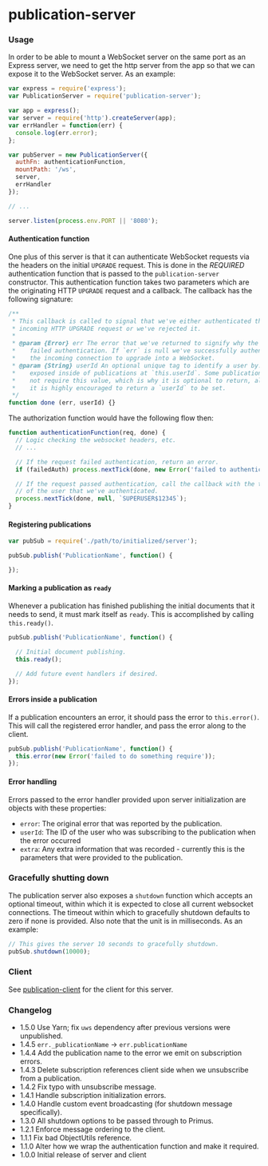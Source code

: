 publication-server
=====

### Usage
In order to be able to mount a WebSocket server on the same port as an
Express server, we need to get the http server from the app so that we can
expose it to the WebSocket server. As an example:

```js
var express = require('express');
var PublicationServer = require('publication-server');

var app = express();
var server = require('http').createServer(app);
var errHandler = function(err) {
  console.log(err.error);
};

var pubServer = new PublicationServer({
  authFn: authenticationFunction,
  mountPath: '/ws',
  server,
  errHandler
});

// ...

server.listen(process.env.PORT || '8080');
```


#### Authentication function

One plus of this server is that it can authenticate WebSocket requests via the
headers on the initial `UPGRADE` request. This is done in the *REQUIRED*
authentication function that is passed to the `publication-server` constructor.
This authentication function takes two parameters which are the originating HTTP
`UPGRADE` request and a callback. The callback has the following signature:

```js
/**
 * This callback is called to signal that we've either authenticated the
 * incoming HTTP UPGRADE request or we've rejected it.
 *
 * @param {Error} err The error that we've returned to signify why the user
 *    failed authentication. If `err` is null we've successfully authenticated
 *    the incoming connection to upgrade into a WebSocket.
 * @param {String} userId An optional unique tag to identify a user by. It is
 *    exposed inside of publications at `this.userId`. Some publications may
 *    not require this value, which is why it is optional to return, although
 *    it is highly encouraged to return a `userId` to be set.
 */
function done (err, userId) {}
```

The authorization function would have the following flow then:

```js
function authenticationFunction(req, done) {
  // Logic checking the websocket headers, etc.
  // ...

  // If the request failed authentication, return an error.
  if (failedAuth) process.nextTick(done, new Error('failed to authenticate user'));

  // If the request passed authentication, call the callback with the the ID
  // of the user that we've authenticated.
  process.nextTick(done, null, `SUPERUSER$12345`);
}
```

#### Registering publications

```js
var pubSub = require('./path/to/initialized/server');

pubSub.publish('PublicationName', function() {

});
```

#### Marking a publication as `ready`
Whenever a publication has finished publishing the initial documents that it
needs to send, it must mark itself as `ready`. This is accomplished by calling
`this.ready()`.

```js
pubSub.publish('PublicationName', function() {

  // Initial document publishing.
  this.ready();

  // Add future event handlers if desired.
});
```

#### Errors inside a publication
If a publication encounters an error, it should pass the error to `this.error()`.
This will call the registered error handler, and pass the error along to the client.

```js
pubSub.publish('PublicationName', function() {
  this.error(new Error('failed to do something require'));
});
```


#### Error handling
Errors passed to the error handler provided upon server initialization are
objects with these properties:

 - `error`: The original error that was reported by the publication.
 - `userId`: The ID of the user who was subscribing to the publication when the
   error occurred
 - `extra`: Any extra information that was recorded - currently this is the
   parameters that were provided to the publication.

### Gracefully shutting down
The publication server also exposes a `shutdown` function which accepts an
optional timeout, within which it is expected to close all current websocket
connections. The timeout within which to gracefully shutdown defaults to zero
if none is provided. Also note that the unit is in milliseconds. As an example:

```js
// This gives the server 10 seconds to gracefully shutdown.
pubSub.shutdown(10000);
```


### Client

See [publication-client](https://github.com/mixmaxhq/publication-server/blob/master/client/README.md) for the client for this server.


### Changelog
* 1.5.0 Use Yarn; fix `uws` dependency after previous versions were unpublished.
* 1.4.5 `err._publicationName` -> `err.publicationName`
* 1.4.4 Add the publication name to the error we emit on subscription errors.
* 1.4.3 Delete subscription references client side when we unsubscribe from a publication.
* 1.4.2 Fix typo with unsubscribe message.
* 1.4.1 Handle subscription initialization errors.
* 1.4.0 Handle custom event broadcasting (for shutdown message specifically).
* 1.3.0 All shutdown options to be passed through to Primus.
* 1.2.1 Enforce message ordering to the client.
* 1.1.1 Fix bad ObjectUtils reference.
* 1.1.0 Alter how we wrap the authentication function and make it required.
* 1.0.0 Initial release of server and client
